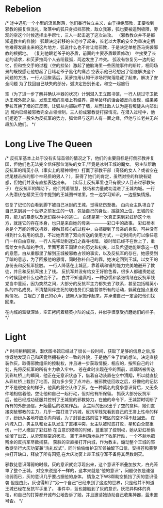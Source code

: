 
# Rebelion

/*
途中遇见一个小型的流民聚落，他们奉行独立主义，由于拒绝邪教，正要收到邪教的报复性洗礼，聚落中的弧只身抵挡邪教，敌众我寡，弧也要被逼到极限，旁观的空这个时候选择出手帮忙，三人一起击退了这次进攻。
（邪教教众并不是都知道教主的样貌）
弧跟决定转移的长老吵了起来，长老以大家的安全为重决定牺牲难得发展出来的这片地方，弧说什么也不肯让给邪教，于是决定单枪匹马突袭邪教的根据地。
（复刻他跟老爷子的矛盾，前面的主要矛盾跟着修改）
空接受了长老的请求，和芙萝拉两个人去阻截弧，两边发生了冲突。
弧没有恢复另一边的记忆，但和空交手的过程（空的挂坠）激起了他脑海里一些医院事件的断片，相同场景的既视感让他想起了目睹老爷子黑化的痛苦
空表示他已经想出了彻底解决这个问题的方法，一行人回聚落后，芙萝拉用认知干涉场将聚落隐藏了起来，解决了安全问题
为了找回自己缺失的部分，弧决定告别长老，和空一起旅行

空（为了进一步了解并确认神器的状况）计划潜入王立图书馆，一行人绕过守卫抵达王城外部之后，发现王城的高墙上有结界，简单破坏的话会被反向发现，结果芙萝拉互换了墙的正反面，让弧从内部破坏了墙，从而让敌人认为是有叛徒从内部出逃
城内已经被邪教完全占领控制，三人扮成邪教徒打探情况，在潜入过程中，他们邂逅了一股名为反抗军的势力，弧曾经与这群人有一面之缘，但他与长老并无兴趣加入他们。
*/

# Long Live The Queen

/*
反抗军基本上处于没有实际首领的情况之下，他们的主要目标是打倒邪教并复国，但他们也无法完全信任那位消失的女王,毕竟是冰封王城的魔女。
男主队帮助反抗军的精英小队（事实上的精神领袖）打赢了邪教干部（奇怪的女人？或者空在烂尾楼击杀的那个神经质的男人？），获得了她们的肯定，虽然对空的样貌有疑惑，但她们并没有直接表达出来。
（实际上反抗军里也只有很少人目击过邪教头子）
在反抗军的帮助下，他们凭着智慧，技巧和力量成功混进了王城内城。一行人先潜伏在精灵王信中提到的王城图书馆里，空一边学习知识，一边搜集情报。

恢复了记忆的白看到脚下被自己冰封的王城，觉得悲伤至极。
白向女主队坦白了自己来到另一个世界之前发生的一切，包括自己的身世，蹊跷的上位，王城的沦陷，能力的暴走以及迷幻森林中的逃亡。
白还是第一次真正来到彩虹桥这个地方，就连它的存在本身，也只是来自她的母亲————彩口中的故事。
彩虹桥本身是个万能的传送机器，接触其核心的过程中，白捕捉到了母亲的身影，可并没有得到什么有用的信息，不过她弄清了双向传送的使用方式，一定时间内可以像任意门一样自由穿梭，一行人先移动到迷幻之森寻找暗。
彼时暗已经不在世上了，重留给女主队暗的手信，里面写着王国建立的历史和初衷，以及希望她能继承这一切的意愿，白从重那里了解到王城被邪教占领的事实，以及反抗军的存在。她感受到了暗的意志，为了回报他的恩情，同时弥补自己的罪，她决定回到王城，以女王的身份去和反抗军接触。
一行人降落在上城区，靠着璃和镜的能力完美地避开了教徒，并且和反抗军接上了线。
反抗军并没有给女王好脸色看，很多人都谴责她这个时候回来什么也改变不了。
白并不知道真相，一种恐慌和紧张情绪在反抗军残党当中蔓延，因为突然之间，大部分的反抗军主力都失去了联系，甚至包括精英小队的四名成员。不清楚同伴生死的联络员们只能暂停所有的活动，躲藏在据点里观察情况。
白坦白了自己的心声，鼓舞大家振作起来，并承诺自己一定会把他们找回来。

在内城的监狱深处，空正拷问着精英小队的成员，并似乎很享受折磨她们的样子。
*/

# Light

/*
时间稍稍回溯，潜伏图书馆已经过了很长一段时间，获取了足够的信息之后,空惊讶地发现自己和灰竟然拥有完全一致的外貌，于是他产生了新的想法，决定直接装作灰，取得邪教组织的控制权，并且进一步获取情报，相应的，按照自己的计划，先将反抗军的所有主力收入牢中。
苍在此时出现在空的面前，琉璃塔被传送到彩虹桥上的瞬间，他正在无意识状态下，借着自动装置在空中滑翔，所以就直接从彩虹桥上栽到了地面，因为多少受了点冲击，被邪教徒回收之后，好像他的记忆并不是很完全的样子，他真的将空认作了灰，在一种莫名的竞争意识背后，又无条件地相信着他，空让他和自己一起行动，但对他有所保留。
抓获大部分反抗军后，他已经成功征服并控制了王城里的邪教势力，在他的命令下，王城暂时切断了所有的外部通信，开始最后的收尾作战。
女主队的出现出乎了空的意料，她们直接突破邪教的主力，几乎一路打进了内城，反抗军残党看到自己的王拼上性命的样子，纷纷从各地呼应杀向内城，为了封锁出路前往下城区的空不得不赶回去。
在内城入口，男主队和女主队发生了直接冲突，女主队被彻底打败，星和白全部重伤，一行人撤回了彩虹桥
在白意识模糊的时候，蓝重掌了控制权，她从彩虹桥偷偷溜了出去，从旁观察空的状况。
空干净利落地执行了收尾行动，一个不剩地把残余的反抗军尽数捕获。
获胜的空直接打开内城，作为教主，煽动整个王城的邪教徒举行大庆功宴兼“洗礼仪式”，同时偷偷给护卫军领袖留下口信，安排苍和芙萝拉打开缺口，释放了所有囚犯,在大庆功宴上趁王城守军不备将其尽数剿灭。

邪教徒意识薄弱的时候，灰的意识就会浮现出来，这个意识不断叠加放大，白光笼罩了整个王城。
对空来说是不一样的，这本来就是“他的意识”，问题仅仅是谁强谁弱而已，灰的意识几乎要占据他的身体。
情急之下WS帮助空抵挡了灰的意识侵袭
但是由此，灰也得知了“另一个自己”已经来到了这边的世界，只是他并不知道王城已经在反抗军手里了。
事件中，蓝也接触到了灰的意识，灰把异构体的真相，和自己的打算都开诚布公地告诉了她，并且邀请她协助自己收集神器，蓝未置可否。
*/
